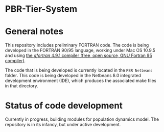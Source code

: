 PBR-Tier-System
===============

# General notes
This repository includes preliminary FORTRAN code. The code is being developed in the FORTRAN 90/95 language, working under Mac OS 10.9.5 and using [the *gfortran* 4.9.1 compiler (free, open source, GNU Fortran 95 compiler)](https://gcc.gnu.org/wiki/GFortran). 

The code that is being developed is currently located in the `PBR Netbeans` folder. This code is being developed in the Netbeans 8.0 integrated development environment (IDE), which produces the associated make files in that directory.  

# Status of code development
Currently in progress, building modules for population dynamics model. The repository is in its infancy, but under active development. 



